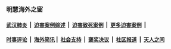 
### 明慧海外之窗

####  [武汉肺炎](indexes/365.md?t=05141600) &nbsp;|&nbsp;  [迫害案例综述](indexes/328.md?t=05141600) &nbsp;|&nbsp; [迫害致死案例](indexes/277.md?t=05141600)  &nbsp;|&nbsp; [更多迫害案例](indexes/81.md?t=05141600)  &nbsp;|&nbsp; 
####  [时事评论](indexes/19.md?t=05141600) &nbsp;|&nbsp; [海外简讯](indexes/245.md?t=05141600)&nbsp;|&nbsp;  [社会支持](indexes/140.md?t=05141600) &nbsp;|&nbsp; [褒奖决议](indexes/282.md?t=05141600) &nbsp;|&nbsp; [社区报道](indexes/91.md?t=05141600)  &nbsp;|&nbsp; [天人之间](indexes/78.md?t=05141600) 

